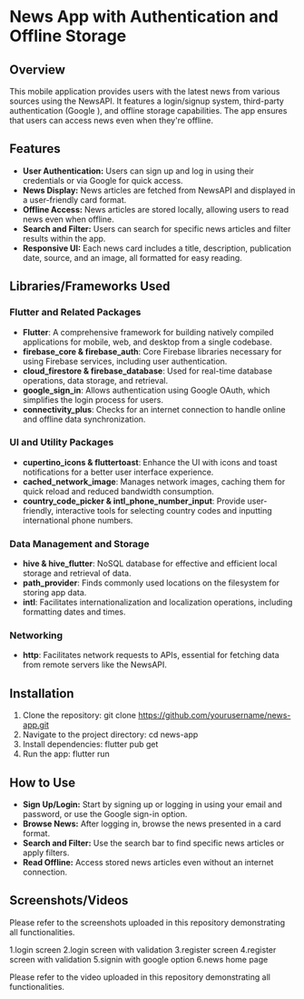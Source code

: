 # News App with Authentication and Offline Storage

## Overview

This mobile application provides users with the latest news from various sources using the NewsAPI. It features a login/signup system, third-party authentication (Google ), and offline storage capabilities. The app ensures that users can access news even when they're offline.

## Features

- **User Authentication:** Users can sign up and log in using their credentials or via Google for quick access.
- **News Display:** News articles are fetched from NewsAPI and displayed in a user-friendly card format.
- **Offline Access:** News articles are stored locally, allowing users to read news even when offline.
- **Search and Filter:** Users can search for specific news articles and filter results within the app.
- **Responsive UI:** Each news card includes a title, description, publication date, source, and an image, all formatted for easy reading.

## Libraries/Frameworks Used

### Flutter and Related Packages

- **Flutter**: A comprehensive framework for building natively compiled applications for mobile, web, and desktop from a single codebase.
- **firebase_core & firebase_auth**: Core Firebase libraries necessary for using Firebase services, including user authentication.
- **cloud_firestore & firebase_database**: Used for real-time database operations, data storage, and retrieval.
- **google_sign_in**: Allows authentication using Google OAuth, which simplifies the login process for users.
- **connectivity_plus**: Checks for an internet connection to handle online and offline data synchronization.

### UI and Utility Packages

- **cupertino_icons & fluttertoast**: Enhance the UI with icons and toast notifications for a better user interface experience.
- **cached_network_image**: Manages network images, caching them for quick reload and reduced bandwidth consumption.
- **country_code_picker & intl_phone_number_input**: Provide user-friendly, interactive tools for selecting country codes and inputting international phone numbers.

### Data Management and Storage

- **hive & hive_flutter**: NoSQL database for effective and efficient local storage and retrieval of data.
- **path_provider**: Finds commonly used locations on the filesystem for storing app data.
- **intl**: Facilitates internationalization and localization operations, including formatting dates and times.

### Networking

- **http**: Facilitates network requests to APIs, essential for fetching data from remote servers like the NewsAPI.

## Installation

1. Clone the repository:
   git clone https://github.com/yourusername/news-app.git
2. Navigate to the project directory:
   cd news-app
3. Install dependencies:
  flutter pub get
4. Run the app:
   flutter run
## How to Use

- **Sign Up/Login:** Start by signing up or logging in using your email and password, or use the Google sign-in option.
- **Browse News:** After logging in, browse the news presented in a card format.
- **Search and Filter:** Use the search bar to find specific news articles or apply filters.
- **Read Offline:** Access stored news articles even without an internet connection.
  
## Screenshots/Videos
Please refer to the screenshots uploaded in this repository demonstrating all functionalities.

1.login screen
2.login screen with validation
3.register screen
4.register screen with validation
5.signin with google option
6.news home page 

Please refer to the video uploaded in this repository demonstrating all functionalities.




